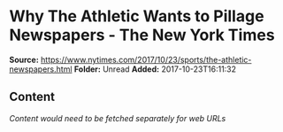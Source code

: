 # Why The Athletic Wants to Pillage Newspapers - The New York Times

**Source:** https://www.nytimes.com/2017/10/23/sports/the-athletic-newspapers.html
**Folder:** Unread
**Added:** 2017-10-23T16:11:32




## Content
*Content would need to be fetched separately for web URLs*
